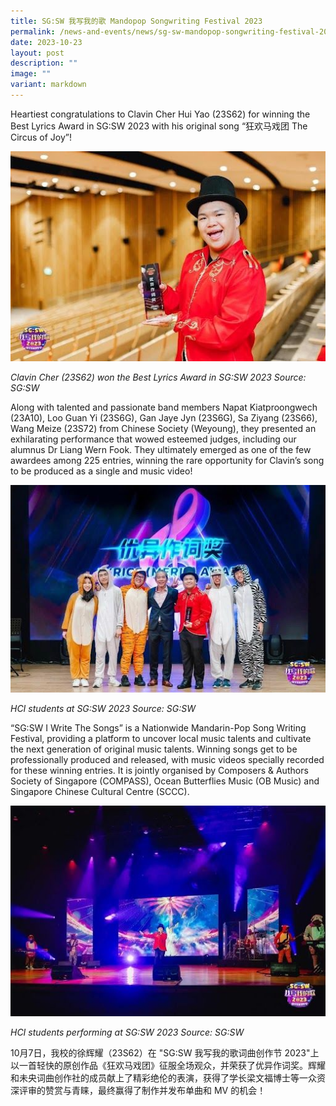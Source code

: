 ```yaml
---
title: SG:SW 我写我的歌 Mandopop Songwriting Festival 2023
permalink: /news-and-events/news/sg-sw-mandopop-songwriting-festival-2023/
date: 2023-10-23
layout: post
description: ""
image: ""
variant: markdown
---
```

Heartiest congratulations to Clavin Cher Hui Yao (23S62) for winning the Best Lyrics Award in SG:SW 2023 with his original song “狂欢马戏团 The Circus of Joy”!

![](/images/SGSSW_2023_P1.jpg)

_Clavin Cher (23S62) won the Best Lyrics Award in SG:SW 2023
Source: SG:SW_

Along with talented and passionate band members Napat Kiatproongwech (23A10), Loo Guan Yi (23S6G), Gan Jaye Jyn (23S6G), Sa Ziyang (23S66), Wang Meize (23S72) from Chinese Society (Weyoung), they presented an exhilarating performance that wowed esteemed judges, including our alumnus Dr Liang Wern Fook. They ultimately emerged as one of the few awardees among 225 entries, winning the rare opportunity for Clavin’s song to be produced as a single and music video!

![](/images/SGSSW_2023_P2.jpg)

_HCI students at SG:SW 2023
Source: SG:SW_

“SG:SW I Write The Songs” is a Nationwide Mandarin-Pop Song Writing Festival, providing a platform to uncover local music talents and cultivate the next generation of original music talents. Winning songs get to be professionally produced and released, with music videos specially recorded for these winning entries. It is jointly organised by Composers & Authors Society of Singapore (COMPASS), Ocean Butterflies Music (OB Music) and Singapore Chinese Cultural Centre (SCCC).

![](/images/SGSSW_2023_P3.jpg)

_HCI students performing at SG:SW 2023
Source: SG:SW_

10月7日，我校的徐辉耀（23S62）在 "SG:SW 我写我的歌词曲创作节 2023"上以一首轻快的原创作品《狂欢马戏团》征服全场观众，并荣获了优异作词奖。辉耀和未央词曲创作社的成员献上了精彩绝伦的表演，获得了学长梁文福博士等一众资深评审的赞赏与青睐，最终赢得了制作并发布单曲和 MV 的机会！